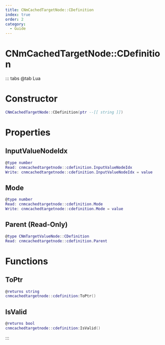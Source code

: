 ```yaml
---
title: CNmCachedTargetNode::CDefinition
index: true
order: 2
category:
  - Guide
---
```


# CNmCachedTargetNode::CDefinition

::: tabs
@tab Lua
# Constructor
```lua
CNmCachedTargetNode::CDefinition(ptr --[[ string ]])
```
# Properties
## InputValueNodeIdx 
```lua
@type number
Read: cnmcachedtargetnode::cdefinition.InputValueNodeIdx
Write: cnmcachedtargetnode::cdefinition.InputValueNodeIdx = value
```
## Mode 
```lua
@type number
Read: cnmcachedtargetnode::cdefinition.Mode
Write: cnmcachedtargetnode::cdefinition.Mode = value
```
## Parent (Read-Only)
```lua
@type CNmTargetValueNode::CDefinition
Read: cnmcachedtargetnode::cdefinition.Parent
```
# Functions
## ToPtr
```lua
@returns string
cnmcachedtargetnode::cdefinition:ToPtr()
```
## IsValid
```lua
@returns bool
cnmcachedtargetnode::cdefinition:IsValid()
```

:::
